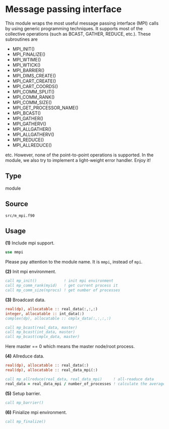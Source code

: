 # Message passing interface

This module wraps the most useful message passing interface (MPI) calls by using generic programming techniques. It supports most of the collective operations (such as BCAST, GATHER, REDUCE, etc.). These subroutines are

* MPI\_INIT()
* MPI\_FINALIZE()
* MPI\_WTIME()
* MPI\_WTICK()
* MPI\_BARRIER()
* MPI\_DIMS\_CREATE()
* MPI\_CART\_CREATE()
* MPI\_CART\_COORDS()
* MPI\_COMM\_SPLIT()
* MPI\_COMM\_RANK()
* MPI\_COMM\_SIZE()
* MPI\_GET\_PROCESSOR_NAME()
* MPI\_BCAST()
* MPI\_GATHER()
* MPI\_GATHERV()
* MPI\_ALLGATHER()
* MPI\_ALLGATHERV()
* MPI\_REDUCE()
* MPI\_ALLREDUCE()

etc. However, none of the point-to-point operations is supported. In the module, we also try to implement a light-weight error handler. Enjoy it!

## Type

module

## Source

`src/m_mpi.f90`

## Usage

**(1)** Include mpi support.

```fortran
use mmpi
```

Please pay attention to the module name. It is `mmpi`, instead of `mpi`.

**(2)** Init mpi environment.

```fortran
call mp_init()            ! init mpi environment
call mp_comm_rank(myid)   ! get current process it
call mp_comm_size(nprocs) ! get number of processes
```

**(3)** Broadcast data.

```fortran
real(dp), allocatable :: real_data(:,:,:)
integer, allocatable :: int_data(:)
complex(dp), allocatable :: cmplx_data(:,:,:,:)

call mp_bcast(real_data, master)
call mp_bcast(int_data, master)
call mp_bcast(cmplx_data, master)
```

Here master == 0 which means the master node/root process.

**(4)** Allreduce data.

```fortran
real(dp), allocatable :: real_data(:)
real(dp), allocatable :: real_data_mpi(:)

call mp_allreduce(real_data, real_data_mpi)     ! all-readuce data
real_data = real_data_mpi / number_of_processes ! calculate the average
```

**(5)** Setup barrier.

```fortran
call mp_barrier()
```

**(6)** Finialize mpi environment.

```fortran
call mp_finalize()
```
